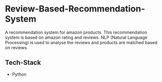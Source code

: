 # Review-Based-Recommendation-System

A recommendation system for amazon products.
This recommendation system is based on amazon rating and reviews.
NLP (Natural Language Processing) is used to analyse the reviews and products are matched based on reviews.

## Tech-Stack

- Python
